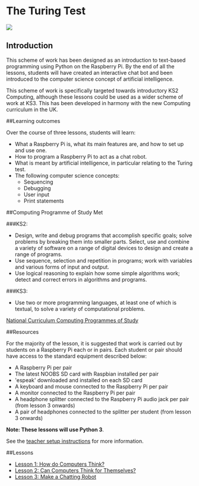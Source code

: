 # The Turing Test

![](robot.png)

## Introduction

This scheme of work has been designed as an introduction to text-based programming using Python on the Raspberry Pi. By the end of all the lessons, students will have created an interactive chat bot and been introduced to the computer science concept of artificial intelligence. 

This scheme of work is specifically targeted towards introductory KS2 Computing, although these lessons could be used as a wider scheme of work at KS3. This has been developed in harmony with the new Computing curriculum in the UK.


##Learning outcomes

Over the course of three lessons, students will learn:

- What a Raspberry Pi is, what its main features are, and how to set up and use one.
- How to program a Raspberry Pi to act as a chat robot.
- What is meant by artificial intelligence, in particular relating to the Turing test.
- The following computer science concepts:
	- Sequencing
	- Debugging
	- User input
	- Print statements


##Computing Programme of Study Met


###KS2: 

- Design, write and debug programs that accomplish specific goals; solve problems by breaking them into smaller parts. Select, use and combine a variety of software on a range of digital devices to design and create a range of programs. 
- Use sequence, selection and repetition in programs; work with variables and various forms of input and output.
- Use logical reasoning to explain how some simple algorithms work; detect and correct errors in algorithms and programs.

###KS3:
 
- Use two or more programming languages, at least one of which is textual, to solve a variety of computational problems.

[National Curriculum Computing Programmes of Study](https://www.gov.uk/government/publications/national-curriculum-in-england-computing-programmes-of-study/national-curriculum-in-england-computing-programmes-of-study#key-stage-3)

##Resources

For the majority of the lesson, it is suggested that work is carried out by students on a Raspberry Pi each or in pairs. Each student or pair should have access to the standard equipment described below:

- A Raspberry Pi per pair
- The latest NOOBS SD card with Raspbian installed per pair
- 'espeak' downloaded and installed on each SD card
- A keyboard and mouse connected to the Raspberry Pi per pair
- A monitor connected to the Raspberry Pi per pair
- A headphone splitter connected to the Raspberry Pi audio jack per pair (from lesson 3 onwards)
- A pair of headphones connected to the splitter per student (from lesson 3 onwards)

**Note: These lessons will use Python 3**.

See the [teacher setup instructions](/teacher-instructions.md) for more information.

##Lessons

- [Lesson 1: How do Computers Think?](/Lesson-1/lesson-plan-1.md)
- [Lesson 2: Can Computers Think for Themselves?](/Lesson-2/lesson-plan-2.md)
- [Lesson 3: Make a Chatting Robot](/Lesson-3/lesson-plan-3.md)

